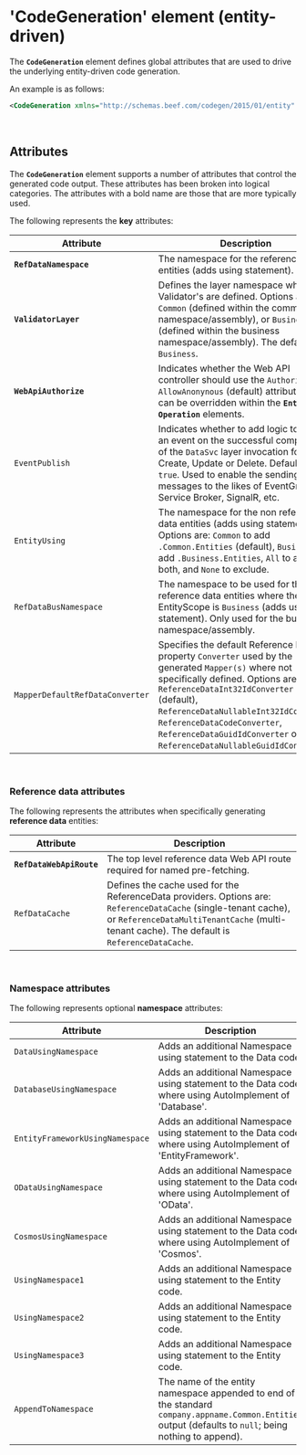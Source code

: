 ﻿# 'CodeGeneration' element (entity-driven)

The **`CodeGeneration`** element defines global attributes that are used to drive the underlying entity-driven code generation. 

An example is as follows:

```xml
<CodeGeneration xmlns="http://schemas.beef.com/codegen/2015/01/entity" RefDataNamespace="Beef.Demo.Common.Entities">
```

<br>

## Attributes

The **`CodeGeneration`** element supports a number of attributes that control the generated code output. These attributes has been broken into logical categories. The attributes with a bold name are those that are more typically used.

The following represents the **key** attributes:

Attribute | Description
-|-
**`RefDataNamespace`** | The namespace for the reference data entities (adds using statement).
**`ValidatorLayer`** | Defines the layer namespace where the Validator's are defined. Options are: `Common` (defined within the common namespace/assembly), or `Business` (defined within the business namespace/assembly). The default is `Business`.
**`WebApiAuthorize`** | Indicates whether the Web API controller should use the `Authorize` or `AllowAnonynous` (default) attribute. This can be overridden within the **`Entity`** and **`Operation`** elements.
`EventPublish` | Indicates whether to add logic to publish an event on the successful completion of the `DataSvc` layer invocation for a Create, Update or Delete. Defaults to `true`. Used to enable the sending of messages to the likes of EventGrid, Service Broker, SignalR, etc.
`EntityUsing` | The namespace for the non reference data entities (adds using statements). Options are: `Common` to add `.Common.Entities` (default), `Business` to add `.Business.Entities`, `All` to add both, and `None` to exclude.
`RefDataBusNamespace` | The namespace to be used for the reference data entities where the EntityScope is `Business` (adds using statement). Only used for the business namespace/assembly.
`MapperDefaultRefDataConverter` | Specifies the default Reference Data property `Converter` used by the generated `Mapper(s)` where not specifically defined. Options are: `ReferenceDataInt32IdConverter` (default),  `ReferenceDataNullableInt32IdConverter`, `ReferenceDataCodeConverter`, `ReferenceDataGuidIdConverter` or `ReferenceDataNullableGuidIdConverter`. 

<br>

### Reference data attributes
The following represents the attributes when specifically generating **reference data** entities:

Attribute | Description
-|-
**`RefDataWebApiRoute`** | The top level reference data Web API route required for named pre-fetching.
`RefDataCache` | Defines the cache used for the ReferenceData providers. Options are: `ReferenceDataCache` (single-tenant cache), or `ReferenceDataMultiTenantCache` (multi-tenant cache). The default is `ReferenceDataCache`.

<br>

### Namespace attributes

The following represents optional **namespace** attributes:

Attribute | Description
-|-
`DataUsingNamespace` | Adds an additional Namespace using statement to the Data code.
`DatabaseUsingNamespace` | Adds an additional Namespace using statement to the Data code where using AutoImplement of 'Database'.
`EntityFrameworkUsingNamespace` | Adds an additional Namespace using statement to the Data code where using AutoImplement of 'EntityFramework'.
`ODataUsingNamespace` | Adds an additional Namespace using statement to the Data code where using AutoImplement of 'OData'.
`CosmosUsingNamespace` | Adds an additional Namespace using statement to the Data code where using AutoImplement of 'Cosmos'.
`UsingNamespace1` | Adds an additional Namespace using statement to the Entity code.
`UsingNamespace2` | Adds an additional Namespace using statement to the Entity code.
`UsingNamespace3` | Adds an additional Namespace using statement to the Entity code.
`AppendToNamespace` | The name of the entity namespace appended to end of the standard `company.appname.Common.Entities` output (defaults to `null`; being nothing to append).
